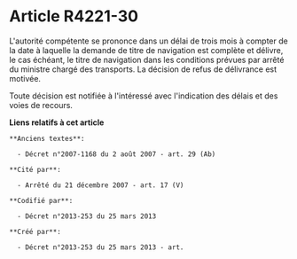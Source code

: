 # Article R4221-30

L'autorité compétente se prononce dans un délai de trois mois à compter de la date à laquelle la demande de titre de
navigation est complète et délivre, le cas échéant, le titre de navigation dans les conditions prévues par arrêté du ministre
chargé des transports. La décision de refus de délivrance est motivée.

Toute décision est notifiée à l'intéressé avec l'indication des délais et des voies de recours.

**Liens relatifs à cet article**

	**Anciens textes**:

	  - Décret n°2007-1168 du 2 août 2007 - art. 29 (Ab)

	**Cité par**:

	  - Arrêté du 21 décembre 2007 - art. 17 (V)

	**Codifié par**:

	  - Décret n°2013-253 du 25 mars 2013

	**Créé par**:

	  - Décret n°2013-253 du 25 mars 2013 - art.
